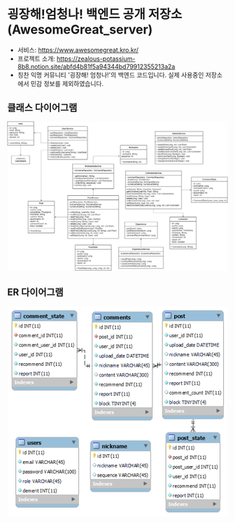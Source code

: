# 굉장해!엄청나! 백엔드 공개 저장소 (AwesomeGreat_server)
* 서비스: https://www.awesomegreat.kro.kr/
* 프로젝트 소개: https://zealous-potassium-8b8.notion.site/abfd4b81f5a94344bd79912355213a2a
* 칭찬 익명 커뮤니티 '굉장해! 엄청나!'의 백엔드 코드입니다. 실제 사용중인 저장소에서 민감 정보를 제외하였습니다.

## 클래스 다이어그램
![](https://github.com/black-pepper/AwesomeGreat_server/blob/master/assets/UML.jpg)

## ER 다이어그램
![](https://github.com/black-pepper/AwesomeGreat_server/blob/master/assets/ERD.png)
